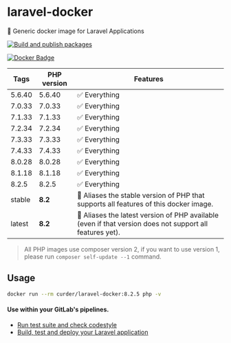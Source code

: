 # laravel-docker

🐳 Generic docker image for Laravel Applications

[![Build and publish packages](https://github.com/curder/laravel-docker/actions/workflows/packages.yml/badge.svg?branch=master)](https://github.com/curder/laravel-docker/actions/workflows/packages.yml)

[![Docker Badge](https://img.shields.io/docker/pulls/curder/laravel-docker)](https://hub.docker.com/r/curder/laravel-docker/)

| Tags   | PHP version | Features                                                                                                 |
|--------|-------------|----------------------------------------------------------------------------------------------------------|
| 5.6.40 | 5.6.40      | ✅ Everything                                                                                             |
| 7.0.33 | 7.0.33      | ✅ Everything                                                                                             |
| 7.1.33 | 7.1.33      | ✅ Everything                                                                                             |
| 7.2.34 | 7.2.34      | ✅ Everything                                                                                             |
| 7.3.33 | 7.3.33      | ✅ Everything                                                                                             |
| 7.4.33 | 7.4.33      | ✅ Everything                                                                                             |
| 8.0.28 | 8.0.28      | ✅ Everything                                                                                             |
| 8.1.18 | 8.1.18      | ✅ Everything                                                                                             |
| 8.2.5  | 8.2.5       | ✅ Everything                                                                                             |
| stable | **8.2**     | 🔗 Aliases the stable version of PHP that supports all features of this docker image.                    |
| latest | **8.2**     | 🔗 Aliases the latest version of PHP available (even if that version does not support all features yet). |                            

> All PHP images use composer version 2, if you want to use version 1, please run `composer self-update --1` command.

## Usage

```bash
docker run --rm curder/laravel-docker:8.2.5 php -v
```

#### Use within your GitLab's pipelines.

* [Run test suite and check codestyle](http://lorisleiva.com/using-gitlabs-pipeline-with-laravel/)
* [Build, test and deploy your Laravel application](http://lorisleiva.com/laravel-deployment-using-gitlab-pipelines/)
